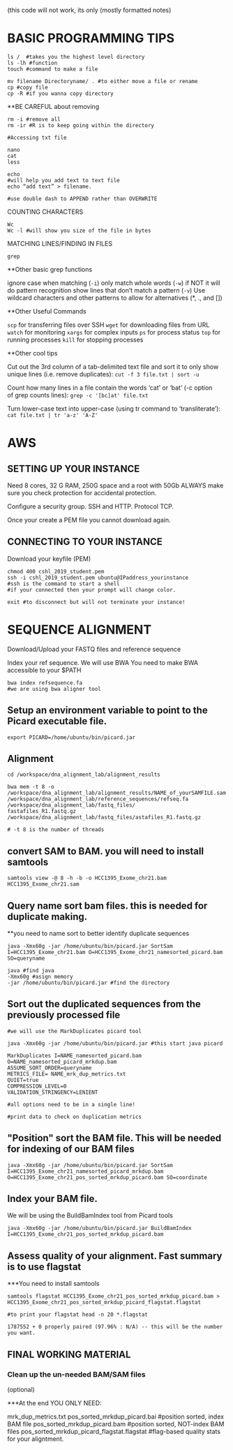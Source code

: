 (this code will not work, its only (mostly formatted notes)

# BASIC PROGRAMMING TIPS

```
ls /  #takes you the highest level directory
ls -lh #function
touch #command to make a file	

mv filename Directoryname/ . #to either move a file or rename
cp #copy file
cp -R #if you wanna copy directory
```
**BE CAREFUL about removing
```
rm -i #remove all 
rm -ir #R is to keep going within the directory

#Accessing txt file

nano
cat 
less 

echo 
#will help you add text to text file 
echo “add text” > filename. 

#use double dash to APPEND rather than OVERWRITE
```

COUNTING CHARACTERS 

```
Wc 
Wc -l #will show you size of the file in bytes
```

MATCHING LINES/FINDING IN FILES

```grep```

**Other basic grep functions

ignore case when matching (```-i```)
only match whole words (```-w```) if NOT it will do pattern recognition
show lines that don’t match a pattern (```-v```)
Use wildcard characters and other patterns to allow for alternatives (*, ., and [])

**Other Useful Commands

```scp``` for transferring files over SSH
```wget``` for downloading files from URL
```watch``` for monitoring
```xargs``` for complex inputs
```ps``` for process status
```top``` for running processes
```kill``` for stopping processes

**Other cool tips

Cut out the 3rd column of a tab-delimited text file and sort it to only show unique lines (i.e. remove duplicates):
 ```cut -f 3 file.txt | sort -u```

Count how many lines in a file contain the words ‘cat’ or ‘bat’ (-c option of grep counts lines):
 ```grep -c '[bc]at' file.txt```

Turn lower-case text into upper-case (using tr command to ‘transliterate’):
 ```cat file.txt | tr 'a-z' 'A-Z'```

# AWS

## SETTING UP YOUR INSTANCE

Need 8 cores, 32 G RAM, 250G space and a root with 50Gb
ALWAYS make sure you check protection for accidental protection. 

Configure a security group. SSH and HTTP. Protocol TCP. 

Once your create a PEM file you cannot download again. 

## CONNECTING TO YOUR INSTANCE

Download your keyfile (PEM)

```
chmod 400 cshl_2019_student.pem
ssh -i cshl_2019_student.pem ubuntu@IPaddress_yourinstance
#ssh is the command to start a shell
#if your connected then your prompt will change color. 

exit #to disconnect but will not terminate your instance! 

```
# SEQUENCE ALIGNMENT

Download/Upload your FASTQ files and reference sequence

Index your ref sequence. We will use BWA
You need to make BWA accessible to your $PATH

```
bwa index refsequence.fa
#we are using bwa aligner tool

```

## Setup an environment variable to point to the Picard executable file. 

```
export PICARD=/home/ubuntu/bin/picard.jar
```

## Alignment

```
cd /workspace/dna_alignment_lab/alignment_results

bwa mem -t 8 -o /workspace/dna_alignment_lab/alignment_results/NAME_of_yourSAMFILE.sam /workspace/dna_alignment_lab/reference_sequences/refseq.fa /workspace/dna_alignment_lab/fastq_files/
fastafiles_R1.fastq.gz /workspace/dna_alignment_lab/fastq_files/astafiles_R1.fastq.gz

# -t 8 is the number of threads
```
## convert SAM to BAM. you will need to install samtools

```
samtools view -@ 8 -h -b -o HCC1395_Exome_chr21.bam HCC1395_Exome_chr21.sam
```
## Query name sort bam files. this is needed for duplicate making. 
**you need to name sort to better identify duplicate sequences

```
java -Xmx60g -jar /home/ubuntu/bin/picard.jar SortSam I=HCC1395_Exome_chr21.bam O=HCC1395_Exome_chr21_namesorted_picard.bam SO=queryname

java #find java
-Xmx60g #asign memory
-jar /home/ubuntu/bin/picard.jar #find the directory

```
## Sort out the **duplicated sequences** from the previously processed file

```
#we will use the MarkDuplicates picard tool

java -Xmx60g -jar /home/ubuntu/bin/picard.jar #this start java picard

MarkDuplicates I=NAME_namesorted_picard.bam  O=NAME_namesorted_picard_mrkdup.bam 
ASSUME_SORT_ORDER=queryname 
METRICS_FILE= NAME_mrk_dup_metrics.txt 
QUIET=true 
COMPRESSION_LEVEL=0 
VALIDATION_STRINGENCY=LENIENT

#all options need to be in a single line! 

#print data to check on duplication metrics

```

## "Position" sort the BAM file. This will be needed for indexing of our BAM files

```
java -Xmx60g -jar /home/ubuntu/bin/picard.jar SortSam I=HCC1395_Exome_chr21_namesorted_picard_mrkdup.bam O=HCC1395_Exome_chr21_pos_sorted_mrkdup_picard.bam SO=coordinate
```

## Index your BAM file.
We will be using the BuildBamIndex tool from Picard tools

```
java -Xmx60g -jar /home/ubuntu/bin/picard.jar BuildBamIndex I=HCC1395_Exome_chr21_pos_sorted_mrkdup_picard.bam
```

## Assess quality of your alignment. Fast summary is to use flagstat
***You need to install samtools

```
samtools flagstat HCC1395_Exome_chr21_pos_sorted_mrkdup_picard.bam > HCC1395_Exome_chr21_pos_sorted_mrkdup_picard_flagstat.flagstat

#to print your flagstat head -n 20 *.flagstat

1787552 + 0 properly paired (97.96% : N/A) -- this will be the number you want. 

```

## FINAL WORKING MATERIAL
### Clean up the un-needed BAM/SAM files 
(optional)

***At the end YOU ONLY NEED: 

mrk_dup_metrics.txt
pos_sorted_mrkdup_picard.bai #position sorted, index BAM file
pos_sorted_mrkdup_picard.bam #position sorted, NOT-index BAM files
pos_sorted_mrkdup_picard_flagstat.flagstat #flag-based quality stats for your aligntment. 



